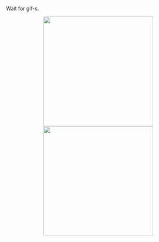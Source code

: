 Wait for gif-s. 

<p align="center">
  <img src="Aviatickets/Assets.xcassets/recordings/return-3.gif" width="300">
  <img src="Aviatickets/Assets.xcassets/recordings/return.gif" width="300">
</p>

